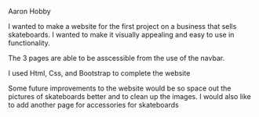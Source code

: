 Aaron Hobby 

I wanted to make a website for the first project on a business that sells skateboards. I wanted to make it visually appealing and easy to use in functionality.

The 3 pages are able to be asscessible from the use of the navbar. 

I used Html, Css, and Bootstrap to complete the website

Some future improvements to the website would be so space out the pictures of skateboards better and to clean up the images. I would also like to add another page for accessories for skateboards
